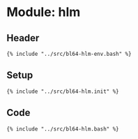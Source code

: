 # Module: hlm

## Header

```shell
{% include "../src/bl64-hlm-env.bash" %}
```

## Setup

```shell
{% include "../src/bl64-hlm.init" %}
```

## Code

```shell
{% include "../src/bl64-hlm.bash" %}
```
